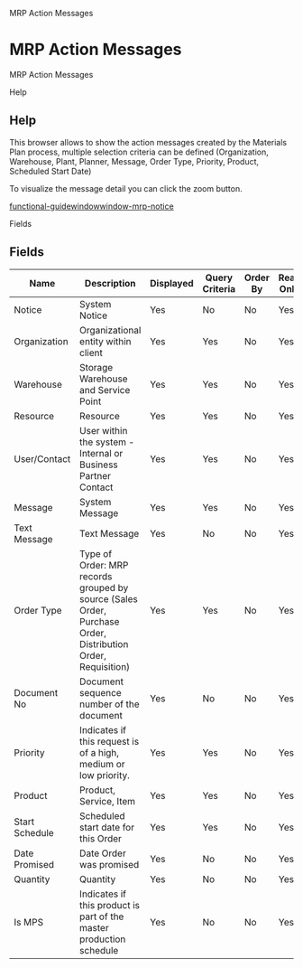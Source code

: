 
MRP Action Messages
# MRP Action Messages


MRP Action Messages

Help
## Help



This browser allows to show the action messages created by the Materials Plan process, multiple selection criteria can be defined (Organization, Warehouse, Plant, Planner, Message, Order Type, Priority, Product, Scheduled Start Date)

To visualize the message detail you can click the zoom button. 

[functional-guidewindowwindow-mrp-notice](functional-guidewindowwindow-mrp-notice.md)

Fields
## Fields




Name           | Description                                                                                                 | Displayed | Query Criteria | Order By | Read Only | Mandatory
-------------- | ----------------------------------------------------------------------------------------------------------- | --------- | -------------- | -------- | --------- | ---------
Notice         | System Notice                                                                                               | Yes       | No             | No       | Yes       | Yes      
Organization   | Organizational entity within client                                                                         | Yes       | Yes            | No       | Yes       | No       
Warehouse      | Storage Warehouse and Service Point                                                                         | Yes       | Yes            | No       | Yes       | No       
Resource       | Resource                                                                                                    | Yes       | Yes            | No       | Yes       | No       
User/Contact   | User within the system - Internal or Business Partner Contact                                               | Yes       | Yes            | No       | Yes       | No       
Message        | System Message                                                                                              | Yes       | Yes            | No       | Yes       | No       
Text Message   | Text Message                                                                                                | Yes       | No             | No       | Yes       | Yes      
Order Type     | Type of Order: MRP records grouped by source (Sales Order, Purchase Order, Distribution Order, Requisition) | Yes       | Yes            | No       | Yes       | No       
Document No    | Document sequence number of the document                                                                    | Yes       | No             | No       | Yes       | Yes      
Priority       | Indicates if this request is of a high, medium or low priority.                                             | Yes       | Yes            | No       | Yes       | No       
Product        | Product, Service, Item                                                                                      | Yes       | Yes            | No       | Yes       | No       
Start Schedule | Scheduled start date for this Order                                                                         | Yes       | Yes            | No       | Yes       | No       
Date Promised  | Date Order was promised                                                                                     | Yes       | No             | No       | Yes       | Yes      
Quantity       | Quantity                                                                                                    | Yes       | No             | No       | Yes       | Yes      
Is MPS         | Indicates if this product is part of the master production schedule                                         | Yes       | No             | No       | Yes       | Yes      
